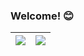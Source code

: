 ### Welcome! 😊

|![](https://github-readme-stats.vercel.app/api/top-langs/?username=mhdi-kr&layout=compact)|![](https://github-readme-stats.vercel.app/api?username=mhdi-kr)|
|---|---|
